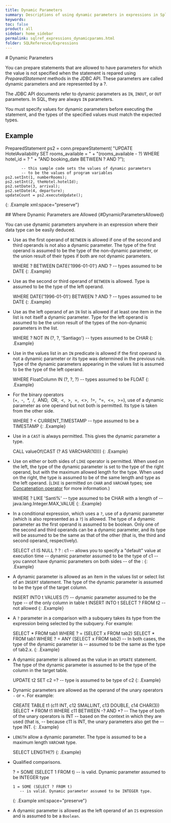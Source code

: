 ```yaml
---
title: Dynamic Parameters
summary: Descriptions of using dynamic parameters in expressions in Splice Machine SQL prepared statements
keywords:
toc: false
product: all
sidebar: home_sidebar
permalink: sqlref_expressions_dynamicparams.html
folder: SQLReference/Expressions
---
```

<section>
<div class="TopicContent" data-swiftype-index="true" markdown="1">
# Dynamic Parameters

You can prepare statements that are allowed to have parameters for which
the value is not specified when the statement is repared using
*PreparedStatement* methods in the JDBC API. These parameters are called
dynamic parameters and are represented by a ?.

The JDBC API documents refer to dynamic parameters as `IN`, `INOUT`, or
`OUT` parameters. In SQL, they are always `IN` parameters.

You must specify values for dynamic parameters before executing the
statement, and the types of the specified values must match the expected
types.

## Example

<div class="preWrapperWide" markdown="1">
    PreparedStatement ps2 = conn.prepareStatement(
      "UPDATE HotelAvailability SET rooms_available = " +
      "(rooms_available - ?) WHERE hotel_id = ? " +
      "AND booking_date BETWEEN ? AND ?");

           -- this sample code sets the values of dynamic parameters
           -- to be the values of program variables
    ps2.setInt(1, numberRooms);
    ps2.setInt(2, theHotel.hotelId);
    ps2.setDate(3, arrival);
    ps2.setDate(4, departure);
    updateCount = ps2.executeUpdate();
{: .Example xml:space="preserve"}

</div>
## Where Dynamic Parameters are Allowed   {#DynamicParametersAllowed}

You can use dynamic parameters anywhere in an expression where their
data type can be easily deduced.

* Use as the first operand of `BETWEEN` is allowed if one of the second
  and third operands is not also a dynamic parameter. The type of the
  first operand is assumed to be the type of the non-dynamic parameter,
  or the union result of their types if both are not dynamic parameters.
  <div class="preWrapper" markdown="1">
      WHERE ? BETWEEN DATE('1996-01-01') AND ?
         -- types assumed to be DATE
  {: .Example}

  </div>

* Use as the second or third operand of `BETWEEN` is allowed. Type is
  assumed to be the type of the left operand.
  <div class="preWrapper" markdown="1">
      WHERE DATE('1996-01-01') BETWEEN ? AND ?
         -- types assumed to be DATE
  {: .Example}

  </div>

* Use as the left operand of an `IN` list is allowed if at least one
  item in the list is not itself a dynamic parameter. Type for the left
  operand is assumed to be the union result of the types of the
  non-dynamic parameters in the list.
  <div class="preWrapper" markdown="1">
      WHERE ? NOT IN (?, ?, 'Santiago')
         -- types assumed to be CHAR
  {: .Example}

  </div>

* Use in the values list in an `IN` predicate is allowed if the first
  operand is not a dynamic parameter or its type was determined in the
  previous rule. Type of the dynamic parameters appearing in the values
  list is assumed to be the type of the left operand.
  <div class="preWrapper" markdown="1">
      WHERE FloatColumn IN (?, ?, ?)
         -- types assumed to be FLOAT
  {: .Example}

  </div>

* For the binary operators (<span class="Example">+,&nbsp;&nbsp;-,&nbsp;&nbsp;*,&nbsp;&nbsp;/,&nbsp;&nbsp;AND,&nbsp;&nbsp;OR,&nbsp;&nbsp;&lt;,&nbsp;&nbsp;&gt;,&nbsp;&nbsp;=,&nbsp;&nbsp;&lt;&gt;,&nbsp;&nbsp;!=,&nbsp;&nbsp;^=,&nbsp;&nbsp;&lt;=,&nbsp;&nbsp;&gt;=</span>), use of a dynamic parameter as one operand but not both is
  permitted. Its type is taken from the other side.
  <div class="preWrapper" markdown="1">
      WHERE ? < CURRENT_TIMESTAMP
         -- type assumed to be a TIMESTAMP
  {: .Example}

  </div>

* Use in a `CAST` is always permitted. This gives the dynamic parameter
  a type.
  <div class="preWrapper" markdown="1">
      CALL valueOf(CAST (? AS VARCHAR(10)))
  {: .Example}

  </div>

* Use on either or both sides of `LIKE` operator is permitted. When used
  on the left, the type of the dynamic parameter is set to the type of
  the right operand, but with the maximum allowed length for the type.
  When used on the right, the type is assumed to be of the same length
  and type as the left operand. (`LIKE` is permitted on `CHAR` and
  `VARCHAR` types; see [Concatenation
  operator](sqlref_builtinfcns_concat.html) for more information.)
  <div class="preWrapper" markdown="1">
      WHERE ? LIKE 'Santi%'
         -- type assumed to be CHAR with a length of
         -- java.lang.Integer.MAX_VALUE
  {: .Example}

  </div>

* In a conditional expression, which uses a `?`, use of a dynamic
  parameter (which is also represented as a `?`) is allowed. The type of
  a dynamic parameter as the first operand is assumed to be boolean.
  Only one of the second and third operands can be a dynamic parameter,
  and its type will be assumed to be the same as that of the other (that
  is, the third and second operand, respectively).
  <div class="preWrapper" markdown="1">
      SELECT c1 IS NULL ? ? : c1
         -- allows you to specify a "default" value at execution time
         -- dynamic parameter assumed to be the type of c1
         -- you cannot have dynamic parameters on both sides
         -- of the :
  {: .Example}

  </div>

* A dynamic parameter is allowed as an item in the values list or select
  list of an `INSERT` statement. The type of the dynamic parameter is
  assumed to be the type of the target column.
  <div class="preWrapper" markdown="1">
      INSERT INTO t VALUES (?)
         -- dynamic parameter assumed to be the type
         -- of the only column in table t
      INSERT INTO t SELECT ?
      FROM t2
         -- not allowed
  {: .Example}

  </div>

* A `?` parameter in a comparison with a subquery takes its type from
  the expression being selected by the subquery. For example:
  <div class="preWrapper" markdown="1">
      SELECT *
      FROM tab1
      WHERE ? = (SELECT x FROM tab2)
      SELECT *
      FROM tab1
      WHERE ? = ANY (SELECT x FROM tab2)
         -- In both cases, the type of the dynamic parameter is
         -- assumed to be the same as the type of tab2.x.
  {: .Example}

  </div>

* A dynamic parameter is allowed as the value in an `UPDATE` statement.
  The type of the dynamic parameter is assumed to be the type of the
  column in the target table.
  <div class="preWrapper" markdown="1">
      UPDATE t2 SET c2 =?
         -- type is assumed to be type of c2
  {: .Example}

  </div>

* Dynamic parameters are allowed as the operand of the unary operators
  `-` or `+`. For example:
  <div class="preWrapper" markdown="1">
      CREATE TABLE t1 (c11 INT, c12 SMALLINT, c13 DOUBLE, c14 CHAR(3))
      SELECT * FROM t1 WHERE c11 BETWEEN -? AND +?
         -- The type of both of the unary operators is INT
         -- based on the context in which they are used (that is,
         -- because c11 is INT, the unary parameters also get the
         -- type INT.
  {: .Example}

  </div>

* `LENGTH` allow a dynamic parameter. The type is assumed to be a
  maximum length `VARCHAR` type.
  <div class="preWrapper" markdown="1">
      SELECT LENGTH(?)
  {: .Example}

  </div>

* Qualified comparisons.
  <div class="preWrapper" markdown="1">
      ? = SOME (SELECT 1 FROM t)
         -- is valid. Dynamic parameter assumed to be INTEGER type

      1 = SOME (SELECT ? FROM t)
         -- is valid. Dynamic parameter assumed to be INTEGER type.
  {: .Example xml:space="preserve"}

  </div>

* A dynamic parameter is allowed as the left operand of an `IS`
  expression and is assumed to be a `Boolean`.

</div>
</section>
